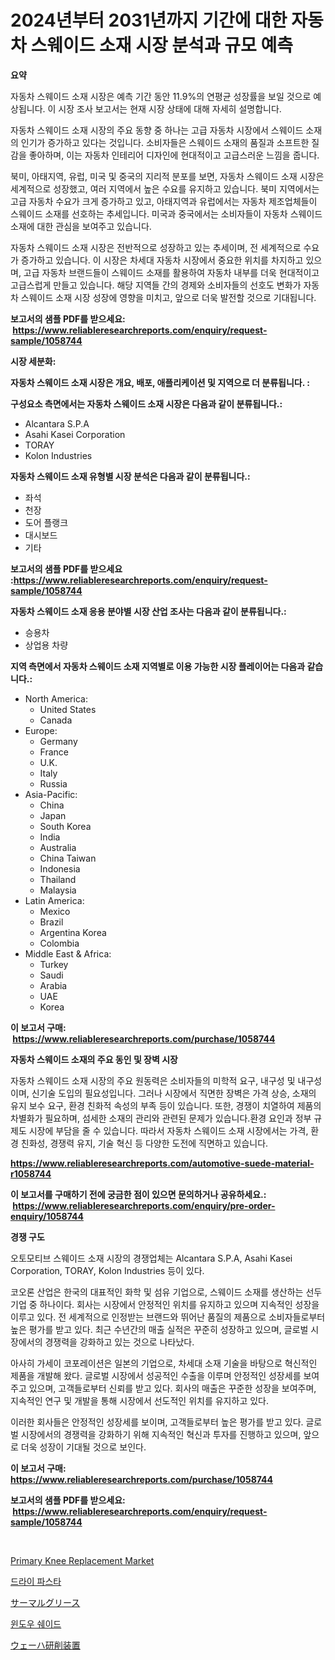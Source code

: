 <p><h1>2024년부터 2031년까지 기간에 대한 자동차 스웨이드 소재 시장 분석과 규모 예측</h1></p><p><strong>요약</strong></p>
<p><p>자동차 스웨이드 소재 시장은 예측 기간 동안 11.9%의 연평균 성장률을 보일 것으로 예상됩니다. 이 시장 조사 보고서는 현재 시장 상태에 대해 자세히 설명합니다.</p><p>자동차 스웨이드 소재 시장의 주요 동향 중 하나는 고급 자동차 시장에서 스웨이드 소재의 인기가 증가하고 있다는 것입니다. 소비자들은 스웨이드 소재의 품질과 소프트한 질감을 좋아하며, 이는 자동차 인테리어 디자인에 현대적이고 고급스러운 느낌을 줍니다.</p><p>북미, 아태지역, 유럽, 미국 및 중국의 지리적 분포를 보면, 자동차 스웨이드 소재 시장은 세계적으로 성장했고, 여러 지역에서 높은 수요를 유지하고 있습니다. 북미 지역에서는 고급 자동차 수요가 크게 증가하고 있고, 아태지역과 유럽에서는 자동차 제조업체들이 스웨이드 소재를 선호하는 추세입니다. 미국과 중국에서는 소비자들이 자동차 스웨이드 소재에 대한 관심을 보여주고 있습니다.</p><p>자동차 스웨이드 소재 시장은 전반적으로 성장하고 있는 추세이며, 전 세계적으로 수요가 증가하고 있습니다. 이 시장은 차세대 자동차 시장에서 중요한 위치를 차지하고 있으며, 고급 자동차 브랜드들이 스웨이드 소재를 활용하여 자동차 내부를 더욱 현대적이고 고급스럽게 만들고 있습니다. 해당 지역들 간의 경제와 소비자들의 선호도 변화가 자동차 스웨이드 소재 시장 성장에 영향을 미치고, 앞으로 더욱 발전할 것으로 기대됩니다.</p></p>
<p><strong>보고서의 샘플 PDF를 받으세요: &nbsp;<a href="https://www.reliableresearchreports.com/enquiry/request-sample/1058744">https://www.reliableresearchreports.com/enquiry/request-sample/1058744</a></strong></p>
<p><strong>시장 세분화:</strong></p>
<p><strong> 자동차 스웨이드 소재 시장은 개요, 배포, 애플리케이션 및 지역으로 더 분류됩니다. :</strong></p>
<p><strong>구성요소 측면에서는 자동차 스웨이드 소재 시장은 다음과 같이 분류됩니다.:</strong></p>
<p><ul><li>Alcantara S.P.A</li><li>Asahi Kasei Corporation</li><li>TORAY</li><li>Kolon Industries</li></ul></p>
<p><strong> 자동차 스웨이드 소재 유형별 시장 분석은 다음과 같이 분류됩니다.:</strong></p>
<p><ul><li>좌석</li><li>천장</li><li>도어 플랭크</li><li>대시보드</li><li>기타</li></ul></p>
<p><strong>보고서의 샘플 PDF를 받으세요 :<a href="https://www.reliableresearchreports.com/enquiry/request-sample/1058744">https://www.reliableresearchreports.com/enquiry/request-sample/1058744</a></strong></p>
<p><strong> 자동차 스웨이드 소재 응용 분야별 시장 산업 조사는 다음과 같이 분류됩니다.:</strong></p>
<p><ul><li>승용차</li><li>상업용 차량</li></ul></p>
<p><strong>지역 측면에서 자동차 스웨이드 소재 지역별로 이용 가능한 시장 플레이어는 다음과 같습니다.:</strong></p>
<p><ul>
    <li>
        North America:
        <ul>
            <li>United States</li>
            <li>Canada</li>
        </ul>
    </li>
    <li>
        Europe:
        <ul>
            <li>Germany</li>
            <li>France</li>
            <li>U.K.</li>
            <li>Italy</li>
            <li>Russia</li>
        </ul>
    </li>
    <li>
        Asia-Pacific:
        <ul>
            <li>China</li>
            <li>Japan</li>
            <li>South Korea</li>
            <li>India</li>
            <li>Australia</li>
            <li>China Taiwan</li>
            <li>Indonesia</li>
            <li>Thailand</li>
            <li>Malaysia</li>
        </ul>
    </li>
    <li>
        Latin America:
        <ul>
            <li>Mexico</li>
            <li>Brazil</li>
            <li>Argentina Korea</li>
            <li>Colombia</li>
        </ul>
    </li>
    <li>
        Middle East & Africa:
        <ul>
            <li>Turkey</li>
            <li>Saudi</li>
            <li>Arabia</li>
            <li>UAE</li>
            <li>Korea</li>
        </ul>
    </li>
    </ul></p>
<p><strong>이 보고서 구매: &nbsp;<a href="https://www.reliableresearchreports.com/purchase/1058744">https://www.reliableresearchreports.com/purchase/1058744</a></strong></p>
<p><strong>자동차 스웨이드 소재의 주요 동인 및 장벽 시장</strong></p>
<p><p>자동차 스웨이드 소재 시장의 주요 원동력은 소비자들의 미학적 요구, 내구성 및 내구성이며, 신기술 도입의 필요성입니다. 그러나 시장에서 직면한 장벽은 가격 상승, 소재의 유지 보수 요구, 환경 친화적 속성의 부족 등이 있습니다. 또한, 경쟁이 치열하여 제품의 차별화가 필요하며, 섬세한 소재의 관리와 관련된 문제가 있습니다.환경 요인과 정부 규제도 시장에 부담을 줄 수 있습니다. 따라서 자동차 스웨이드 소재 시장에서는 가격, 환경 친화성, 경쟁력 유지, 기술 혁신 등 다양한 도전에 직면하고 있습니다.</p></p>
<p><strong><a href="https://www.reliableresearchreports.com/automotive-suede-material-r1058744">https://www.reliableresearchreports.com/automotive-suede-material-r1058744</a></strong></p>
<p><strong>이 보고서를 구매하기 전에 궁금한 점이 있으면 문의하거나 공유하세요.: &nbsp;<a href="https://www.reliableresearchreports.com/enquiry/pre-order-enquiry/1058744">https://www.reliableresearchreports.com/enquiry/pre-order-enquiry/1058744</a></strong></p>
<p><strong>경쟁 구도</strong></p>
<p><p>오토모티브 스웨이드 소재 시장의 경쟁업체는 Alcantara S.P.A, Asahi Kasei Corporation, TORAY, Kolon Industries 등이 있다. </p><p>코오론 산업은 한국의 대표적인 화학 및 섬유 기업으로, 스웨이드 소재를 생산하는 선두 기업 중 하나이다. 회사는 시장에서 안정적인 위치를 유지하고 있으며 지속적인 성장을 이루고 있다. 전 세계적으로 인정받는 브랜드와 뛰어난 품질의 제품으로 소비자들로부터 높은 평가를 받고 있다. 최근 수년간의 매출 실적은 꾸준히 성장하고 있으며, 글로벌 시장에서의 경쟁력을 강화하고 있는 것으로 나타났다.</p><p>아사히 가세이 코포레이션은 일본의 기업으로, 차세대 소재 기술을 바탕으로 혁신적인 제품을 개발해 왔다. 글로벌 시장에서 성공적인 수출을 이루며 안정적인 성장세를 보여주고 있으며, 고객들로부터 신뢰를 받고 있다. 회사의 매출은 꾸준한 성장을 보여주며, 지속적인 연구 및 개발을 통해 시장에서 선도적인 위치를 유지하고 있다.</p><p>이러한 회사들은 안정적인 성장세를 보이며, 고객들로부터 높은 평가를 받고 있다. 글로벌 시장에서의 경쟁력을 강화하기 위해 지속적인 혁신과 투자를 진행하고 있으며, 앞으로 더욱 성장이 기대될 것으로 보인다.</p></p>
<p><strong>이 보고서 구매: &nbsp; <a href="https://www.reliableresearchreports.com/purchase/1058744">https://www.reliableresearchreports.com/purchase/1058744</a></strong></p>
<p><strong>보고서의 샘플 PDF를 받으세요: &nbsp;<a href="https://www.reliableresearchreports.com/enquiry/request-sample/1058744">https://www.reliableresearchreports.com/enquiry/request-sample/1058744</a></strong><strong></strong></p>
<p>&nbsp;</p>
<p><p><a href="https://github.com/mancsybtousav/Market-Research-Report-List-2/blob/main/primary-knee-replacement-market.md">Primary Knee Replacement Market</a></p><p><a href="https://medium.com/@jeremysnyder277/2024%EB%85%84%EB%B6%80%ED%84%B0-2031%EB%85%84%EA%B9%8C%EC%A7%80%EC%9D%98-%EA%B8%B0%EA%B0%84%EC%97%90-%EB%8C%80%ED%95%9C-%EA%B1%B4%EC%A1%B0-%ED%8C%8C%EC%8A%A4%ED%83%80-%EC%8B%9C%EC%9E%A5-%EB%B6%84%EC%84%9D-%EB%B0%8F-%EA%B7%9C%EB%AA%A8-%EC%98%88%EC%B8%A1-66fd56c7a136">드라이 파스타</a></p><p><a href="https://medium.com/@wadeavis5656202/%E3%82%B5%E3%83%BC%E3%83%9E%E3%83%AB%E3%82%B0%E3%83%AA%E3%82%B9%E5%B8%82%E5%A0%B4%E3%81%AE%E5%88%86%E6%9E%90%E3%81%A82024%E5%B9%B4%E3%81%8B%E3%82%892031%E5%B9%B4%E3%81%BE%E3%81%A7%E3%81%AE%E4%BA%88%E6%B8%AC%E3%81%95%E3%82%8C%E3%82%8B%E5%B8%82%E5%A0%B4%E8%A6%8F%E6%A8%A1-2999d1fa9d8e">サーマルグリース</a></p><p><a href="https://medium.com/@davionolson1/%EC%B0%BD%EB%AC%B8-%EC%89%90%EC%9D%B4%EB%93%9C-%EC%8B%9C%EC%9E%A5-%EA%B7%9C%EB%AA%A8-%EC%8B%9C%EC%9E%A5-%EC%A0%84%EB%A7%9D-%EB%B0%8F-%EC%8B%9C%EC%9E%A5-%EC%98%88%EC%B8%A1-2024%EB%85%84%EB%B6%80%ED%84%B0-2031%EB%85%84-6184022ee81b">윈도우 쉐이드</a></p><p><a href="https://github.com/marbadji/Market-Research-Report-List-1/blob/main/772670522953.md">ウェーハ研削装置</a></p></p>